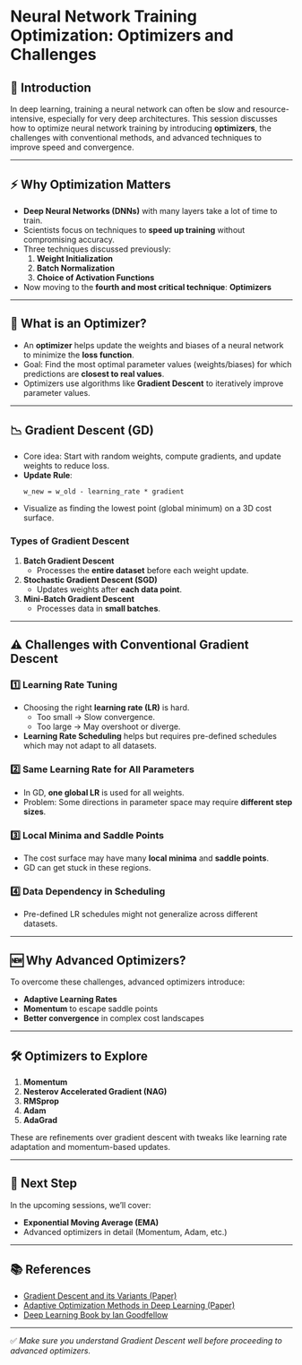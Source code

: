 # Neural Network Training Optimization: Optimizers and Challenges

## 🧠 Introduction

In deep learning, training a neural network can often be slow and resource-intensive, especially for very deep architectures. This session discusses how to optimize neural network training by introducing **optimizers**, the challenges with conventional methods, and advanced techniques to improve speed and convergence.

---

## ⚡ Why Optimization Matters

- **Deep Neural Networks (DNNs)** with many layers take a lot of time to train.
- Scientists focus on techniques to **speed up training** without compromising accuracy.
- Three techniques discussed previously:
  1. **Weight Initialization**
  2. **Batch Normalization**
  3. **Choice of Activation Functions**
- Now moving to the **fourth and most critical technique**: **Optimizers**

---

## 🚀 What is an Optimizer?

- An **optimizer** helps update the weights and biases of a neural network to minimize the **loss function**.
- Goal: Find the most optimal parameter values (weights/biases) for which predictions are **closest to real values**.
- Optimizers use algorithms like **Gradient Descent** to iteratively improve parameter values.

---

## 📉 Gradient Descent (GD)

- Core idea: Start with random weights, compute gradients, and update weights to reduce loss.
- **Update Rule**:
  ```
  w_new = w_old - learning_rate * gradient
  ```
- Visualize as finding the lowest point (global minimum) on a 3D cost surface.

### Types of Gradient Descent

1. **Batch Gradient Descent**
   - Processes the **entire dataset** before each weight update.
2. **Stochastic Gradient Descent (SGD)**
   - Updates weights after **each data point**.
3. **Mini-Batch Gradient Descent**
   - Processes data in **small batches**.

---

## ⚠️ Challenges with Conventional Gradient Descent

### 1️⃣ Learning Rate Tuning

- Choosing the right **learning rate (LR)** is hard.
  - Too small → Slow convergence.
  - Too large → May overshoot or diverge.
- **Learning Rate Scheduling** helps but requires pre-defined schedules which may not adapt to all datasets.

### 2️⃣ Same Learning Rate for All Parameters

- In GD, **one global LR** is used for all weights.
- Problem: Some directions in parameter space may require **different step sizes**.

### 3️⃣ Local Minima and Saddle Points

- The cost surface may have many **local minima** and **saddle points**.
- GD can get stuck in these regions.

### 4️⃣ Data Dependency in Scheduling

- Pre-defined LR schedules might not generalize across different datasets.

---

## 🆕 Why Advanced Optimizers?

To overcome these challenges, advanced optimizers introduce:

- **Adaptive Learning Rates**
- **Momentum** to escape saddle points
- **Better convergence** in complex cost landscapes

---

## 🛠 Optimizers to Explore

1. **Momentum**
2. **Nesterov Accelerated Gradient (NAG)**
3. **RMSprop**
4. **Adam**
5. **AdaGrad**

These are refinements over gradient descent with tweaks like learning rate adaptation and momentum-based updates.

---

## 🌟 Next Step

In the upcoming sessions, we’ll cover:

- **Exponential Moving Average (EMA)**
- Advanced optimizers in detail (Momentum, Adam, etc.)

---

## 📚 References

- [Gradient Descent and its Variants (Paper)](https://arxiv.org/abs/1609.04747)
- [Adaptive Optimization Methods in Deep Learning (Paper)](https://arxiv.org/abs/1904.09237)
- [Deep Learning Book by Ian Goodfellow](https://www.deeplearningbook.org/)

---

✅ *Make sure you understand Gradient Descent well before proceeding to advanced optimizers.*

